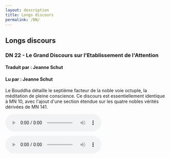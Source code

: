 ```yaml
---
layout: description
title: Longs discours
permalink: /DN/
---
```

## Longs discours

### DN 22 - Le Grand Discours sur l'Etablissement de l'Attention
#### Traduit par : Jeanne Schut
#### Lu par : Jeanne Schut
  
Le Bouddha détaille le septième facteur de la noble voie octuple, la méditation de pleine conscience. Ce discours est essentiellement identique à MN 10, avec l'ajout d'une section étendue sur les quatre nobles vérités dérivées de MN 141.

<div class="center">
  <audio
       width="300"
       height="32"
       controls="controls"
       src="https://docs.google.com/uc?export=open&amp;id=1wux3iSlL-5NshpLI5UWUo5ZeB-PpOTFY"
       type="audio/mp3">
  </audio>

  <audio
       width="300"
       height="32"
       controls="controls"
       src="https://docs.google.com/uc?export=open&amp;id=1wux3iSlL-5NshpLI5UWUo5ZeB-PpOTFY"
       type="audio/mp3">
  </audio>
</div>
